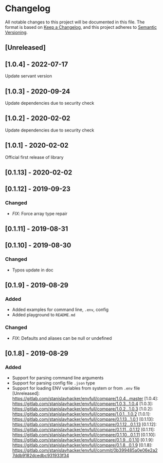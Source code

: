 # Changelog
All notable changes to this project will be documented in this file.
The format is based on [Keep a Changelog](https://keepachangelog.com/en/1.0.0/),
and this project adheres to [Semantic Versioning](https://semver.org/spec/v2.0.0.html).
## [Unreleased]
## [1.0.4] - 2022-07-17
Update servant version
## [1.0.3] - 2020-09-24
Update dependencies due to security check
## [1.0.2] - 2020-02-02
 Update dependencies due to security check
## [1.0.1] - 2020-02-02
 Official first release of library
## [0.1.13] - 2020-02-02
## [0.1.12] - 2019-09-23
### Changed
 - *FIX*: Force array type repair
## [0.1.11] - 2019-08-31
## [0.1.10] - 2019-08-30
### Changed
 - Typos update in doc
## [0.1.9] - 2019-08-29
### Added
 - Added examples for command line, `.env`, config
 - Added playground to `README.md`
### Changed
 - *FIX*: Defaults and aliases can be null or undefined
## [0.1.8] - 2019-08-29
### Added
 - Support for parsing command line arguments
 - Support for parsing config file `.json` type
 - Support for loading ENV variables from system or from `.env` file
[Unreleased]: https://gitlab.com/stanislavhacker/envfull/compare/1.0.4...master
[1.0.4]: https://gitlab.com/stanislavhacker/envfull/compare/1.0.3...1.0.4
[1.0.3]: https://gitlab.com/stanislavhacker/envfull/compare/1.0.2...1.0.3
[1.0.2]: https://gitlab.com/stanislavhacker/envfull/compare/1.0.1...1.0.2
[1.0.1]: https://gitlab.com/stanislavhacker/envfull/compare/0.1.13...1.0.1
[0.1.13]: https://gitlab.com/stanislavhacker/envfull/compare/0.1.12...0.1.13
[0.1.12]: https://gitlab.com/stanislavhacker/envfull/compare/0.1.11...0.1.12
[0.1.11]: https://gitlab.com/stanislavhacker/envfull/compare/0.1.10...0.1.11
[0.1.10]: https://gitlab.com/stanislavhacker/envfull/compare/0.1.9...0.1.10
[0.1.9]: https://gitlab.com/stanislavhacker/envfull/compare/0.1.8...0.1.9
[0.1.8]: https://gitlab.com/stanislavhacker/envfull/commit/0b399485a0e06e2a27ddb9182dcedbc931933f34
